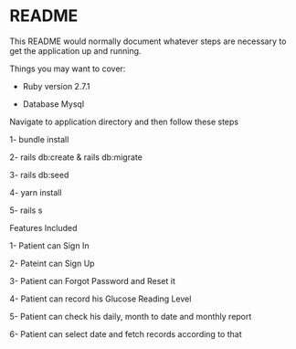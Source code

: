 # README

This README would normally document whatever steps are necessary to get the
application up and running.

Things you may want to cover:

* Ruby version 2.7.1

* Database Mysql

Navigate to application directory and then follow these steps


1- bundle install

2- rails db:create & rails db:migrate

3- rails db:seed 

4- yarn install

5- rails s


Features Included

1- Patient can Sign In

2- Pateint can Sign Up

3- Patient can Forgot Password and Reset it

4- Patient can record his Glucose Reading Level

5- Patient can check his daily, month to date and monthly report

6- Patient can select date and fetch records according to that